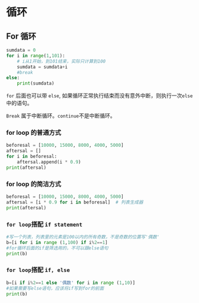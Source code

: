 # 循环

## For 循环

```python
sumdata = 0
for i in range(1,101):
    # i从1开始，到101结束，实际只计算到100
    sumdata = sumdata+i
    #break
else:
    print(sumdata)
```

`for` 后面也可以带 `else`, 如果循环正常执行结束而没有意外中断，则执行一次`else`中的语句。

`Break` 属于中断循环。`continue`不是中断循环。

### for loop 的普通方式

```python
beforesal = [10000, 15000, 8000, 4000, 5000]
aftersal = []
for i in beforesal:
    aftersal.append(i * 0.9)
print(aftersal)
```

### for loop 的简洁方式

```python
beforesal = [10000, 15000, 8000, 4000, 5000]
aftersal = [i * 0.9 for i in beforesal]  # 列表生成器
print(aftersal)
```

### `for loop`搭配 `if statement`

```python
#写一个列表，列表里的元素是100以内的所有奇数，不是奇数的位置写'偶数'
b=[i for i in range (1,100) if i%2==1] 
#for循环后面的if是筛选用的，不可以跟else语句
print(b)
```

### `for loop`搭配 `if, else`

```python
b=[i if i%2==1 else '偶数' for i in range (1,10)] 
#如果需要写else语句，应该将if写到for的前面
print(b)
```

 



 

 

